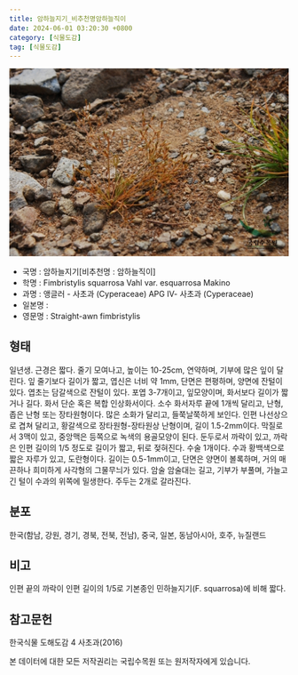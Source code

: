 ```yaml
---
title: 암하늘지기_비추천명암하늘직이
date: 2024-06-01 03:20:30 +0800
category: [식물도감]
tag: [식물도감]
---
```




![암하늘지기[비추천명 : 암하늘직이]](/assets/img/fileUpload/plants/basic/Cyperaceae/Fimbristylis/5391/5391_1_th2.jpg)
- 국명 : 암하늘지기[비추천명 : 암하늘직이]
- 학명 : Fimbristylis squarrosa Vahl var. esquarrosa Makino
- 과명 : 앵글러 - 사초과 (Cyperaceae) APG Ⅳ- 사초과 (Cyperaceae)
- 일본명 : 
- 영문명 : Straight-awn fimbristylis


## 형태
일년생. 근경은 짧다. 줄기 모여나고, 높이는 10-25cm, 연약하며, 기부에 많은 잎이 달린다. 잎 줄기보다 길이가 짧고, 엽신은 너비 약 1mm, 단면은 편평하며, 양면에 잔털이 있다. 엽초는 담갈색으로 잔털이 있다. 포엽 3-7개이고, 잎모양이며, 화서보다 길이가 짧거나 길다. 화서 단순 혹은 복합 인상화서이다. 소수 화서자루 끝에 1개씩 달리고, 난형, 좁은 난형 또는 장타원형이다. 많은 소화가 달리고, 들쭉날쭉하게 보인다. 인편 나선상으로 겹쳐 달리고, 황갈색으로 장타원형-장타원상 난형이며, 길이 1.5-2mm이다. 막질로서 3맥이 있고, 중앙맥은 등쪽으로 녹색의 용골모양이 된다. 둔두로서 까락이 있고, 까락은 인편 길이의 1/5 정도로 길이가 짧고, 뒤로 젖혀진다. 수술 1개이다. 수과 황백색으로 짧은 자루가 있고, 도란형이다. 길이는 0.5-1mm이고, 단면은 양면이 볼록하며, 거의 매끈하나 희미하게 사각형의 그물무늬가 있다. 암술 암술대는 길고, 기부가 부풀며, 가늘고 긴 털이 수과의 위쪽에 밀생한다. 주두는 2개로 갈라진다.
## 분포
한국(함남, 강원, 경기, 경북, 전북, 전남), 중국, 일본, 동남아시아, 호주, 뉴질랜드
## 비고
인편 끝의 까락이 인편 길이의 1/5로 기본종인 민하늘지기(F. squarrosa)에 비해 짧다.
## 참고문헌
한국식물 도해도감 4 사초과(2016)






본 데이터에 대한 모든 저작권리는 국립수목원 또는 원저작자에게 있습니다.
